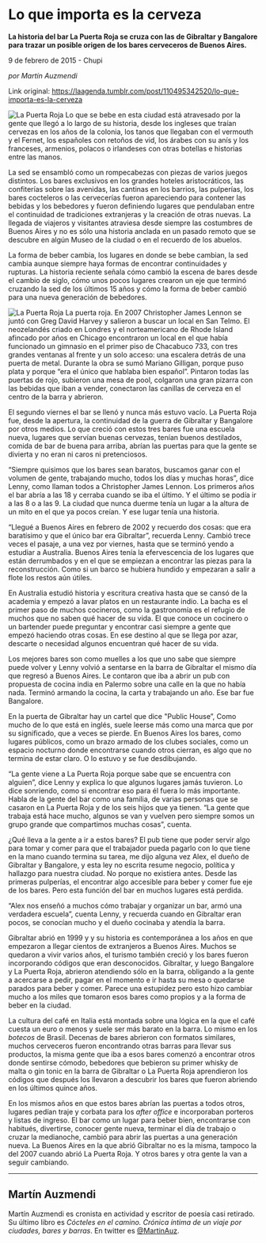 # Lo que importa es la cerveza

**La historia del bar La Puerta Roja se cruza con las de Gibraltar y Bangalore para trazar un posible origen de los bares cerveceros de Buenos Aires.**

9 de febrero de 2015 - Chupi

_por Martín Auzmendi_

Link original: https://laagenda.tumblr.com/post/110495342520/lo-que-importa-es-la-cerveza

![La Puerta Roja](https://64.media.tumblr.com/e03e7e8c2552fdda999da09132147d4d/tumblr_inline_pk0fj1J4uM1t6q87u_500.jpg) Lo que se bebe en esta ciudad está atravesado por la gente que llegó a lo largo de su historia, desde los ingleses que traían cervezas en los años de la colonia, los tanos que llegaban con el vermouth y el Fernet, los españoles con retoños de vid, los árabes con su anís y los franceses, armenios, polacos o irlandeses con otras botellas e historias entre las manos.

La sed se ensambló como un rompecabezas con piezas de varios juegos distintos. Los bares exclusivos en los grandes hoteles aristocráticos, las confiterías sobre las avenidas, las cantinas en los barrios, las pulperías, los bares cocteleros o las cervecerías fueron apareciendo para contener las bebidas y los bebedores y fueron definiendo lugares que pendulaban entre el continuidad de tradiciones extranjeras y la creación de otras nuevas. La llegada de viajeros y visitantes atraviesa desde siempre las costumbres de Buenos Aires y no es sólo una historia anclada en un pasado remoto que se descubre en algún Museo de la ciudad o en el recuerdo de los abuelos.

La forma de beber cambia, los lugares en donde se bebe cambian, la sed cambia aunque siempre haya formas de encontrar continuidades y rupturas. La historia reciente señala cómo cambió la escena de bares desde el cambio de siglo, cómo unos pocos lugares crearon un eje que terminó cruzando la sed de los últimos 15 años y cómo la forma de beber cambió para una nueva generación de bebedores. 

![La Puerta Roja](https://64.media.tumblr.com/e03e7e8c2552fdda999da09132147d4d/tumblr_inline_pk0fj1J4uM1t6q87u_500.jpg) La puerta roja. En 2007 Christopher James Lennon se juntó con Greg David Harvey y salieron a buscar un local en San Telmo. El neozelandés criado en Londres y el norteamericano de Rhode Island afincado por años en Chicago encontraron un local en el que había funcionado un gimnasio en el primer piso de Chacabuco 733, con tres grandes ventanas al frente y un solo acceso: una escalera detrás de una puerta de metal. Durante la obra se sumó Mariano Gilligan, porque puso plata y porque “era el único que hablaba bien español”. Pintaron todas las puertas de rojo, subieron una mesa de pool, colgaron una gran pizarra con las bebidas que iban a vender, conectaron las canillas de cerveza en el centro de la barra y abrieron.

El segundo viernes el bar se llenó y nunca más estuvo vacío. La Puerta Roja fue, desde la apertura, la continuidad de la guerra de Gibraltar y Bangalore por otros medios. Lo que creció con estos tres bares fue una escuela nueva, lugares que servían buenas cervezas, tenían buenos destilados, comida de bar de buena para arriba, abrían las puertas para que la gente se divierta y no eran ni caros ni pretenciosos.

“Siempre quisimos que los bares sean baratos, buscamos ganar con el volumen de gente, trabajando mucho, todos los días y muchas horas”, dice Lenny, como llaman todos a Christopher James Lennon. Los primeros años el bar abría a las 18 y cerraba cuando se iba el último. Y el último se podía ir a las 8 o a las 9. La ciudad que nunca duerme tenía un lugar a la altura de un mito en el que ya pocos creían. Y ese lugar tenía una historia.

“Llegué a Buenos Aires en febrero de 2002 y recuerdo dos cosas: que era baratísimo y que el único bar era Gibraltar”, recuerda Lenny. Cambió trece veces el pasaje, a una vez por viernes, hasta que se terminó yendo a estudiar a Australia. Buenos Aires tenía la efervescencia de los lugares que están derrumbados y en el que se empiezan a encontrar las piezas para la reconstrucción. Como si un barco se hubiera hundido y empezaran a salir a flote los restos aún útiles.

En Australia estudió historia y escritura creativa hasta que se cansó de la academia y empezó a lavar platos en un restaurante indio. La bacha es el primer paso de muchos cocineros, como la gastronomía es el refugio de muchos que no saben qué hacer de su vida. El que conoce un cocinero o un bartender puede preguntar y encontrar casi siempre a gente que empezó haciendo otras cosas. En ese destino al que se llega por azar, descarte o necesidad algunos encuentran qué hacer de su vida.

Los mejores bares son como muelles a los que uno sabe que siempre puede volver y Lenny volvió a sentarse en la barra de Gibraltar el mismo día que regresó a Buenos Aires. Le contaron que iba a abrir un pub con propuesta de cocina india en Palermo sobre una calle en la que no había nada. Terminó armando la cocina, la carta y trabajando un año. Ese bar fue Bangalore. 

En la puerta de Gibraltar hay un cartel que dice "Public House”, Como mucho de lo que está en inglés, suele leerse más como una marca que por su significado, que a veces se pierde. En Buenos Aires los bares, como lugares públicos, como un brazo armado de los clubes sociales, como un espacio nocturno donde encontrarse cuando otros cierran, es algo que no termina de estar claro. O lo estuvo y se fue desdibujando.

“La gente viene a La Puerta Roja porque sabe que se encuentra con alguien”, dice Lenny y explica lo que algunos lugares jamás tuvieron. Lo dice sonriendo, como si encontrar eso para él fuera lo más importante. Habla de la gente del bar como una familia, de varias personas que se casaron en La Puerta Roja y de los seis hijos que ya tienen. “La gente que trabaja está hace mucho, algunos se van y vuelven pero siempre somos un grupo grande que compartimos muchas cosas”, cuenta.

¿Qué lleva a la gente a ir a estos bares? El pub tiene que poder servir algo para tomar y comer para que el trabajador pueda pagarlo con lo que tiene en la mano cuando termina su tarea, me dijo alguna vez Alex, el dueño de Gibraltar y Bangalore, y esta ley no escrita resume negocio, política y hallazgo para nuestra ciudad. No porque no existiera antes. Desde las primeras pulperías, el encontrar algo accesible para beber y comer fue eje de los bares. Pero esta función del bar en muchos lugares está perdida.

“Alex nos enseñó a muchos cómo trabajar y organizar un bar, armó una verdadera escuela”, cuenta Lenny, y recuerda cuando en Gibraltar eran pocos, se conocían mucho y el dueño cocinaba y atendía la barra.

Gibraltar abrió en 1999 y y su historia es contemporánea a los años en que empezaron a llegar cientos de extranjeros a Buenos Aires. Muchos se quedaron a vivir varios años, el turismo también creció y los bares fueron incorporando códigos que eran desconocidos. Gibraltar, y luego Bangalore y La Puerta Roja, abrieron atendiendo sólo en la barra, obligando a la gente a acercarse a pedir, pagar en el momento e ir hasta su mesa o quedarse parados para beber y comer. Parece una estupidez pero esto hizo cambiar mucho a los miles que tomaron esos bares como propios y a la forma de beber en la ciudad.

La cultura del café en Italia está montada sobre una lógica en la que el café cuesta un euro o menos y suele ser más barato en la barra. Lo mismo en los *botecos* de Brasil. Decenas de bares abrieron con formatos similares, muchos cerveceros fueron encontrando otras barras para llevar sus productos, la misma gente que iba a esos bares comenzó a encontrar otros donde sentirse cómodo, bebedores que bebieron su primer whisky de malta o gin tonic en la barra de Gibraltar o La Puerta Roja aprendieron los códigos que después los llevaron a descubrir los bares que fueron abriendo en los últimos quince años.

En los mismos años en que estos bares abrían las puertas a todos otros, lugares pedían traje y corbata para los *after office* e incorporaban porteros y listas de ingreso. El bar como un lugar para beber bien, encontrarse con habitués, divertirse, conocer gente nueva, terminar el día de trabajo o cruzar la medianoche, cambió para abrir las puertas a una generación nueva. La Buenos Aires en la que abrió Gibraltar no es la misma, tampoco la del 2007 cuando abrió La Puerta Roja. Y otros bares y otra gente la van a seguir cambiando.



---

 Martín Auzmendi
----------------

 Martín Auzmendi es cronista en actividad y escritor de poesía casi retirado. Su último libro es *Cócteles en el camino. Crónica íntima de un viaje por ciudades, bares y barras*. En twitter es [@MartinAuz](http://www.twitter.com/martinauz).

